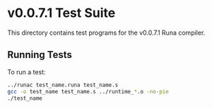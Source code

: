 # v0.0.7.1 Test Suite

This directory contains test programs for the v0.0.7.1 Runa compiler.

## Running Tests

To run a test:
```bash
../runac test_name.runa test_name.s
gcc -o test_name test_name.s ../runtime_*.o -no-pie
./test_name
```

